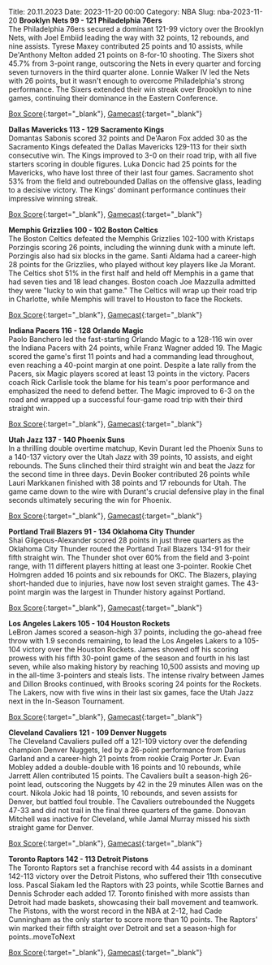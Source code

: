 Title: 20.11.2023
Date: 2023-11-20 00:00
Category: NBA 
Slug: nba-2023-11-20 
**Brooklyn Nets 99 - 121 Philadelphia 76ers**  
The Philadelphia 76ers secured a dominant 121-99 victory over the Brooklyn Nets, with Joel Embiid leading the way with 32 points, 12 rebounds, and nine assists. Tyrese Maxey contributed 25 points and 10 assists, while De'Anthony Melton added 21 points on 8-for-10 shooting. The Sixers shot 45.7% from 3-point range, outscoring the Nets in every quarter and forcing seven turnovers in the third quarter alone. Lonnie Walker IV led the Nets with 26 points, but it wasn't enough to overcome Philadelphia's strong performance. The Sixers extended their win streak over Brooklyn to nine games, continuing their dominance in the Eastern Conference. 

[Box Score](https://www.nba.com/game/phi-vs-bkn-0022300208/box-score){:target="_blank"}, [Gamecast](https://www.nba.com/game/phi-vs-bkn-0022300208){:target="_blank"}<br>

**Dallas Mavericks 113 - 129 Sacramento Kings**  
Domantas Sabonis scored 32 points and De'Aaron Fox added 30 as the Sacramento Kings defeated the Dallas Mavericks 129-113 for their sixth consecutive win. The Kings improved to 3-0 on their road trip, with all five starters scoring in double figures. Luka Doncic had 25 points for the Mavericks, who have lost three of their last four games. Sacramento shot 53% from the field and outrebounded Dallas on the offensive glass, leading to a decisive victory. The Kings' dominant performance continues their impressive winning streak. 

[Box Score](https://www.nba.com/game/sac-vs-dal-0022300212/box-score){:target="_blank"}, [Gamecast](https://www.nba.com/game/sac-vs-dal-0022300212){:target="_blank"}<br>

**Memphis Grizzlies 100 - 102 Boston Celtics**  
The Boston Celtics defeated the Memphis Grizzlies 102-100 with Kristaps Porzingis scoring 26 points, including the winning dunk with a minute left. Porzingis also had six blocks in the game. Santi Aldama had a career-high 28 points for the Grizzlies, who played without key players like Ja Morant. The Celtics shot 51% in the first half and held off Memphis in a game that had seven ties and 18 lead changes. Boston coach Joe Mazzulla admitted they were "lucky to win that game." The Celtics will wrap up their road trip in Charlotte, while Memphis will travel to Houston to face the Rockets. 

[Box Score](https://www.nba.com/game/bos-vs-mem-0022300213/box-score){:target="_blank"}, [Gamecast](https://www.nba.com/game/bos-vs-mem-0022300213){:target="_blank"}<br>

**Indiana Pacers 116 - 128 Orlando Magic**  
Paolo Banchero led the fast-starting Orlando Magic to a 128-116 win over the Indiana Pacers with 24 points, while Franz Wagner added 19. The Magic scored the game's first 11 points and had a commanding lead throughout, even reaching a 40-point margin at one point. Despite a late rally from the Pacers, six Magic players scored at least 13 points in the victory. Pacers coach Rick Carlisle took the blame for his team's poor performance and emphasized the need to defend better. The Magic improved to 6-3 on the road and wrapped up a successful four-game road trip with their third straight win. 

[Box Score](https://www.nba.com/game/orl-vs-ind-0022300209/box-score){:target="_blank"}, [Gamecast](https://www.nba.com/game/orl-vs-ind-0022300209){:target="_blank"}<br>

**Utah Jazz 137 - 140 Phoenix Suns**  
In a thrilling double overtime matchup, Kevin Durant led the Phoenix Suns to a 140-137 victory over the Utah Jazz with 39 points, 10 assists, and eight rebounds. The Suns clinched their third straight win and beat the Jazz for the second time in three days. Devin Booker contributed 26 points while Lauri Markkanen finished with 38 points and 17 rebounds for Utah. The game came down to the wire with Durant's crucial defensive play in the final seconds ultimately securing the win for Phoenix. 

[Box Score](https://www.nba.com/game/phx-vs-uta-0022300214/box-score){:target="_blank"}, [Gamecast](https://www.nba.com/game/phx-vs-uta-0022300214){:target="_blank"}<br>

**Portland Trail Blazers 91 - 134 Oklahoma City Thunder**  
Shai Gilgeous-Alexander scored 28 points in just three quarters as the Oklahoma City Thunder routed the Portland Trail Blazers 134-91 for their fifth straight win. The Thunder shot over 60% from the field and 3-point range, with 11 different players hitting at least one 3-pointer. Rookie Chet Holmgren added 16 points and six rebounds for OKC. The Blazers, playing short-handed due to injuries, have now lost seven straight games. The 43-point margin was the largest in Thunder history against Portland. 

[Box Score](https://www.nba.com/game/okc-vs-por-0022300215/box-score){:target="_blank"}, [Gamecast](https://www.nba.com/game/okc-vs-por-0022300215){:target="_blank"}<br>

**Los Angeles Lakers 105 - 104 Houston Rockets**  
LeBron James scored a season-high 37 points, including the go-ahead free throw with 1.9 seconds remaining, to lead the Los Angeles Lakers to a 105-104 victory over the Houston Rockets. James showed off his scoring prowess with his fifth 30-point game of the season and fourth in his last seven, while also making history by reaching 10,500 assists and moving up in the all-time 3-pointers and steals lists. The intense rivalry between James and Dillon Brooks continued, with Brooks scoring 24 points for the Rockets. The Lakers, now with five wins in their last six games, face the Utah Jazz next in the In-Season Tournament. 

[Box Score](https://www.nba.com/game/hou-vs-lal-0022300216/box-score){:target="_blank"}, [Gamecast](https://www.nba.com/game/hou-vs-lal-0022300216){:target="_blank"}<br>

**Cleveland Cavaliers 121 - 109 Denver Nuggets**  
The Cleveland Cavaliers pulled off a 121-109 victory over the defending champion Denver Nuggets, led by a 26-point performance from Darius Garland and a career-high 21 points from rookie Craig Porter Jr. Evan Mobley added a double-double with 16 points and 10 rebounds, while Jarrett Allen contributed 15 points. The Cavaliers built a season-high 26-point lead, outscoring the Nuggets by 42 in the 29 minutes Allen was on the court. Nikola Jokic had 18 points, 10 rebounds, and seven assists for Denver, but battled foul trouble. The Cavaliers outrebounded the Nuggets 47-33 and did not trail in the final three quarters of the game. Donovan Mitchell was inactive for Cleveland, while Jamal Murray missed his sixth straight game for Denver. 

[Box Score](https://www.nba.com/game/den-vs-cle-0022300210/box-score){:target="_blank"}, [Gamecast](https://www.nba.com/game/den-vs-cle-0022300210){:target="_blank"}<br>

**Toronto Raptors 142 - 113 Detroit Pistons**  
The Toronto Raptors set a franchise record with 44 assists in a dominant 142-113 victory over the Detroit Pistons, who suffered their 11th consecutive loss. Pascal Siakam led the Raptors with 23 points, while Scottie Barnes and Dennis Schroder each added 17. Toronto finished with more assists than Detroit had made baskets, showcasing their ball movement and teamwork. The Pistons, with the worst record in the NBA at 2-12, had Cade Cunningham as the only starter to score more than 10 points. The Raptors' win marked their fifth straight over Detroit and set a season-high for points..moveToNext 

[Box Score](https://www.nba.com/game/det-vs-tor-0022300211/box-score){:target="_blank"}, [Gamecast](https://www.nba.com/game/det-vs-tor-0022300211){:target="_blank"}<br>

